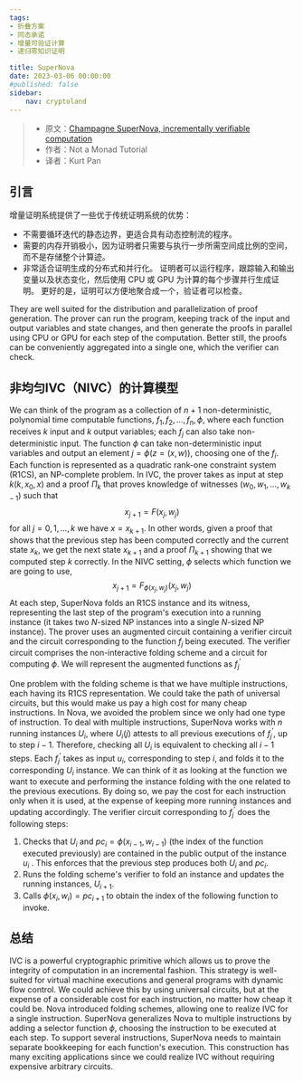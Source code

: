 ```yaml
---
tags:
- 折叠方案
- 同态承诺
- 增量可验证计算
- 递归零知识证明

title: SuperNova
date: 2023-03-06 00:00:00
#published: false
sidebar:
    nav: cryptoland
---
```


> - 原文：[Champagne SuperNova, incrementally verifiable computation](https://www.notamonadtutorial.com/champagne-supernova-incrementally-verifiable-computation-2/)
> - 作者：Not a Monad Tutorial
> - 译者：Kurt Pan

## 引言


增量证明系统提供了一些优于传统证明系统的优势：

- 不需要循环迭代的静态边界，更适合具有动态控制流的程序。
- 需要的内存开销极小，因为证明者只需要与执行一步所需空间成比例的空间，而不是存储整个计算迹。
- 非常适合证明生成的分布式和并行化。
证明者可以运行程序，跟踪输入和输出变量以及状态变化，然后使用 CPU 或 GPU 为计算的每个步骤并行生成证明。 更好的是，证明可以方便地聚合成一个，验证者可以检查。



They are well suited for the distribution and parallelization of proof generation.
The prover can run the program, keeping track of the input and output variables and state changes, and then generate the proofs in parallel using CPU or GPU for each step of the computation. Better still, the proofs can be conveniently aggregated into a single one, which the verifier can check.


## 非均匀IVC（NIVC）的计算模型
We can think of the program as a collection of $n+1$ non-deterministic, polynomial time computable functions, $f_1, f_2, \ldots, f_n, \phi$, where each function receives $k$ input and $k$ output variables; each $f_j$ can also take non-deterministic input. The function $\phi$ can take non-deterministic input variables and output an element $j=\phi(z=(x, w))$, choosing one of the $f_i$. Each function is represented as a quadratic rank-one constraint system (R1CS), an NP-complete problem. In IVC, the prover takes as input at step $k\left(k, x_0, x\right)$ and a proof $\Pi_k$ that proves knowledge of witnesses $\left(w_0, w_1, \ldots, w_{k-1}\right)$ such that
$$
x_{j+1}=F\left(x_j, w_j\right)
$$
for all $j=0,1, \ldots, k$ we have $x=x_{k+1}$. In other words, given a proof that shows that the previous step has been computed correctly and the current state $x_k$, we get the next state $x_{k+1}$ and a proof $\Pi_{k+1}$ showing that we computed step $k$ correctly. In the NIVC setting, $\phi$ selects which function we are going to use,
$$
x_{j+1}=F_{\phi\left(x_j, w_j\right)}\left(x_j, w_j\right)
$$
At each step, SuperNova folds an $\mathrm{R} 1 \mathrm{CS}$ instance and its witness, representing the last step of the program's execution into a running instance (it takes two $N$-sized NP instances into a single $N$-sized NP instance). The prover uses an augmented circuit containing a verifier circuit and the circuit corresponding to the function $f_j$ being executed. The verifier circuit comprises the non-interactive folding scheme and a circuit for computing $\phi$. We will represent the augmented functions as $f_j^{\prime}$

One problem with the folding scheme is that we have multiple instructions, each having its R1CS representation. We could take the path of universal circuits, but this would make us pay a high cost for many cheap instructions. In Nova, we avoided the problem since we only had one type of instruction. To deal with multiple instructions, SuperNova works with $n$ running instances $U_i$, where $U_i(j)$ attests to all previous executions of $f_j^{\prime}$, up to step $i-1$. Therefore, checking all $U_i$ is equivalent to checking all $i-1$ steps. Each $f_j^{\prime}$ takes as input $u_i$, corresponding to step $i$, and folds it to the corresponding $U_i$ instance. We can think of it as looking at the function we want to execute and performing the instance folding with the one related to the previous executions. By doing so, we pay the cost for each instruction only when it is used, at the expense of keeping more running instances and updating accordingly.
The verifier circuit corresponding to $f_j^{\prime}$ does the following steps:
1. Checks that $U_i$ and $p c_i=\phi\left(x_{i-1}, w_{i-1}\right)$ (the index of the function executed previously) are contained in the public output of the instance $u_i$ . This enforces that the previous step produces both $U_i$ and $p c_i$.
2. Runs the folding scheme's verifier to fold an instance and updates the running instances, $U_{i+1}$.
3. Calls $\phi\left(x_i, w_i\right)=p c_{i+1}$ to obtain the index of the following function to invoke.


## 总结
IVC is a powerful cryptographic primitive which allows us to prove the integrity of computation in an incremental fashion. This strategy is well-suited for virtual machine executions and general programs with dynamic flow control. We could achieve this by using universal circuits, but at the expense of a considerable cost for each instruction, no matter how cheap it could be. Nova introduced folding schemes, allowing one to realize IVC for a single instruction. SuperNova generalizes Nova to multiple instructions by adding a selector function $\phi$, choosing the instruction to be executed at each step. To support several instructions, SuperNova needs to maintain separate bookkeeping for each function's execution. This construction has many exciting applications since we could realize IVC without requiring expensive arbitrary circuits.